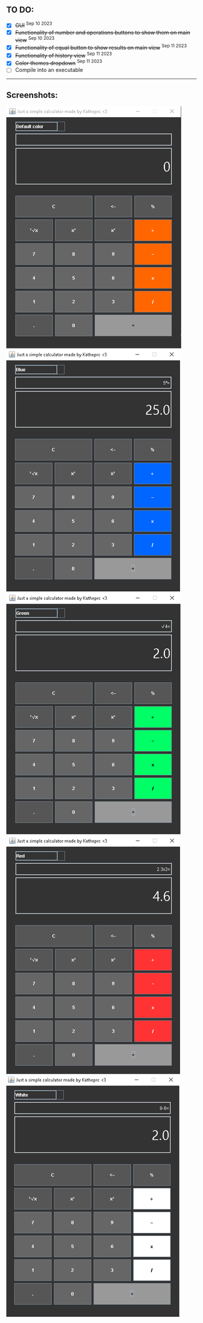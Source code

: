 ## TO DO:
- [x] ~~GUI~~  <sup>Sep 10 2023</sub> 
- [x] ~~Functionality of number and operations buttons to show them on main view~~      <sup>Sep 10 2023</sub> 
- [x] ~~Functionality of equal button to show results on main view~~ <sup>Sep 11 2023</sub> 
- [x] ~~Functionality of history view~~ <sup>Sep 11 2023</sub>
- [x] ~~Color themes dropdown~~ <sup>Sep 11 2023</sub>
- [ ] Compile into an executable

-----------------------------------------------------------------

## Screenshots:
![Screenshot](screenshots/calculadora.PNG) <br>
![Screenshot](screenshots/potencia2.PNG) <br>
![Screenshot](screenshots/sqroot.PNG) <br>
![Screenshot](screenshots/mult.PNG) <br>
![Screenshot](screenshots/minus.PNG) <br>





